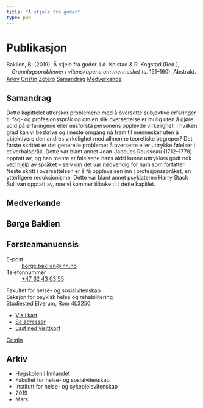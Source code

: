 ```yaml
---
title: "Å stjele fra guder"
type: pub
---
```

<h1>Publikasjon</h1>
<article id="csl-bib-container-4Y9VRQNU" class="csl-bib-container">
  <div class="csl-bib-body" style="line-height: 1.35; padding-left: 1em; text-indent:-1em;">
  <div class="csl-entry">Baklien, B. (2019). &#xC5; stjele fra guder. I A. Kolstad &amp; R. Kogstad (Red.), <i>Grunnlagsproblemer i vitenskapene om mennesket</i> (s. 151&#x2013;160). Abstrakt.</div>
</div>
  <div class="csl-bib-buttons">
    <a href="#taxonomy-article-4Y9VRQNU" class="csl-bib-button">Arkiv</a>
    <a href="https://app.cristin.no/results/show.jsf?id=1687455" alt="Cristin URL" class="csl-bib-button">Cristin</a>
    <a href="http://zotero.org/groups/5022929/items/4Y9VRQNU" alt="Zotero URL" class="csl-bib-button">Zotero</a>
    <a href="#abstract-article-4Y9VRQNU" class="csl-bib-button">Samandrag</a>
    <a href="#contributors-article-4Y9VRQNU" class="csl-bib-button">Medverkande</a>
  </div>
  <div id="csl-bib-meta-container-4Y9VRQNU"></div>
</article>
<div id="csl-bib-meta-4Y9VRQNU" class="csl-bib-meta">
  <article id="abstract-article-4Y9VRQNU" class="abstract-article">
    <h1>Samandrag</h1>
    Dette kapittelet utforsker problemene med å oversette subjektive erfaringer til fag- og profesjonsspråk og om en slik oversettelse er mulig uten å gjøre vold på erfaringene eller misforstå personens opplevde virkelighet. I hvilken grad kan vi beskrive og i neste omgang nå fram til mennesker uten å objektivere den andres virkelighet med allmenne teoretiske begreper? Det første skrittet er det generelle problemet å oversette eller uttrykke følelser i et verbalspråk. Dette var blant annet Jean-Jacques Rousseau (1712–1778) opptatt av, og han mente at følelsene hans aldri kunne uttrykkes godt nok ved hjelp av språket – selv om det var nødvendig for ham som forfatter. Neste skritt i oversettelsen er å få opplevelsen inn i profesjonsspråket, en ytterligere reduksjonisme. Dette var blant annet psykiateren Harry Stack Sullivan opptatt av, noe vi kommer tilbake til i dette kapitlet.
  </article>
  <article id="contributors-article-4Y9VRQNU" class="contributors-article">
    <h1>Medverkande</h1>
    <div class="personas">
<div class="vrtx-hinn-person-card">
<div class="photo">
<i class="lar la-user-circle missing-person"></i>
</div>
<div class="info">
<hgroup><h1>Børge Baklien</h1>
<h2>Førsteamanuensis</h2>
</hgroup><dl>
<dt>E-post</dt>
<dd>
<a href="mailto:borge.baklien@inn.no">borge.baklien@inn.no</a>
</dd>
<dt>Telefonnummer</dt>
<dd><a href="tel:+4762430355">
+47 62 43 03 55
</a></dd>
</dl>
<p>
Fakultet for helse- og sosialvitenskap<br>
Seksjon for psykisk helse og rehabilitering<br>
Studiested Elverum,
Rom 4L3250
</p>
<ul class="vrtx-hinn-links">
<li><a href="https://www.google.com/maps?q=60.88177,11.53669">Vis i kart</a></li>
<li><a href="https://www.inn.no/finn-en-ansatt/borge-baklien.html#vrtx-hinn-addresses">Se adresser</a></li>
<li><a href="https://www.inn.no/finn-en-ansatt/borge-baklien.html?vrtx=vcf">Last ned visittkort</a></li>
</ul>
</div>
</div>
<a href="https://app.cristin.no/persons/show.jsf?id=319772" alt="Cristin URL" class="personas-cristin">Cristin</a>
</div>
  </article>
  <article id="taxonomy-article-4Y9VRQNU" class="taxonomy-article">
    <h1>Arkiv</h1>
    <ul>
      <li>Høgskolen i Innlandet</li>
      <li>Fakultet for helse- og sosialvitenskap</li>
      <li>Institutt for helse- og sykepleievitenskap</li>
      <li>2019</li>
      <li>Mars</li>
    </ul>
  </article>
</div>
